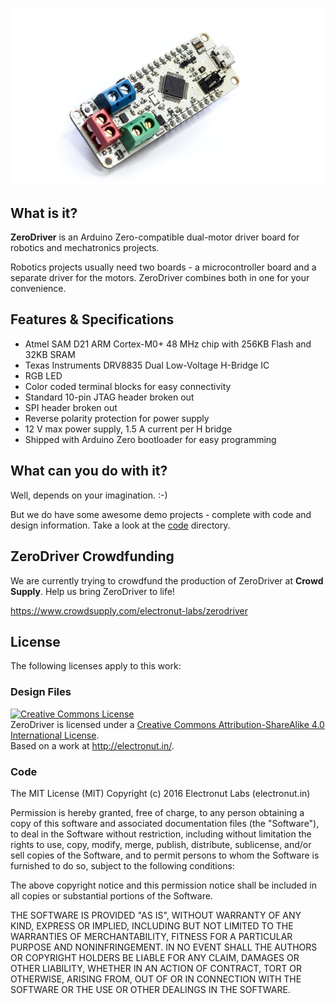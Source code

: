 ![ZeroDriver](zd.jpg)

## What is it?

**ZeroDriver** is an Arduino Zero-compatible dual-motor driver board for robotics and mechatronics projects.

Robotics projects usually need two boards - a microcontroller board and a separate driver for the motors. ZeroDriver combines both in one for your convenience.

## Features & Specifications

* Atmel SAM D21 ARM Cortex-M0+ 48 MHz chip with 256KB Flash and 32KB SRAM
* Texas Instruments DRV8835 Dual Low-Voltage H-Bridge IC
* RGB LED
* Color coded terminal blocks for easy connectivity
* Standard 10-pin JTAG header broken out
* SPI header broken out
* Reverse polarity protection for power supply
* 12 V max power supply, 1.5 A current per H bridge
* Shipped with Arduino Zero bootloader for easy programming

## What can you do with it?

Well, depends on your imagination. :-)

But we do have some awesome demo projects - complete with code and design
information. Take a look at the [code](code/) directory.

## ZeroDriver Crowdfunding

We are currently trying to crowdfund the production of ZeroDriver at **Crowd Supply**.
Help us bring ZeroDriver to life!

https://www.crowdsupply.com/electronut-labs/zerodriver

## License

The following licenses apply to this work:

### Design Files

<a rel="license" href="http://creativecommons.org/licenses/by-sa/4.0/"><img alt="Creative Commons License" style="border-width:0" src="https://i.creativecommons.org/l/by-sa/4.0/88x31.png" /></a><br /><span xmlns:dct="http://purl.org/dc/terms/" property="dct:title">ZeroDriver</span> is licensed under a <a rel="license" href="http://creativecommons.org/licenses/by-sa/4.0/">Creative Commons Attribution-ShareAlike 4.0 International License</a>.<br />Based on a work at <a xmlns:dct="http://purl.org/dc/terms/" href="http://electronut.in/" rel="dct:source">http://electronut.in/</a>.

### Code

The MIT License (MIT)
Copyright (c) 2016 Electronut Labs (electronut.in)

Permission is hereby granted, free of charge, to any person obtaining a copy of this software and associated documentation files (the "Software"), to deal in the Software without restriction, including without limitation the rights to use, copy, modify, merge, publish, distribute, sublicense, and/or sell copies of the Software, and to permit persons to whom the Software is furnished to do so, subject to the following conditions:

The above copyright notice and this permission notice shall be included in all copies or substantial portions of the Software.

THE SOFTWARE IS PROVIDED "AS IS", WITHOUT WARRANTY OF ANY KIND, EXPRESS OR IMPLIED, INCLUDING BUT NOT LIMITED TO THE WARRANTIES OF MERCHANTABILITY, FITNESS FOR A PARTICULAR PURPOSE AND NONINFRINGEMENT. IN NO EVENT SHALL THE AUTHORS OR COPYRIGHT HOLDERS BE LIABLE FOR ANY CLAIM, DAMAGES OR OTHER LIABILITY, WHETHER IN AN ACTION OF CONTRACT, TORT OR OTHERWISE, ARISING FROM, OUT OF OR IN CONNECTION WITH THE SOFTWARE OR THE USE OR OTHER DEALINGS IN THE SOFTWARE.
